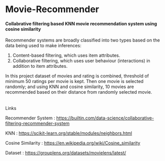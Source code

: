 # Movie-Recommender
#### Collabrative filtering based KNN movie recommendation system using cosine similarity
Recommender systems are broadly classified into two types based on the data being used to make inferences:
1.	Content-based filtering, which uses item attributes.
2.	Collaborative filtering, which uses user behaviour (interactions) in addition to item attributes.

In this project dataset of movies and rating is combined, threshold of minimum 50 ratings per movie is kept. Then one movie is selected randomly; and using KNN and cosine similarity, 10 movies are recommended based on their distance from randomly selected movie. 
</br>
</br>
</br>
Links

Recommender System : https://builtin.com/data-science/collaborative-filtering-recommender-system 

KNN : https://scikit-learn.org/stable/modules/neighbors.html 

Cosine Similarity : https://en.wikipedia.org/wiki/Cosine_similarity 

Dataset : https://grouplens.org/datasets/movielens/latest/ 

